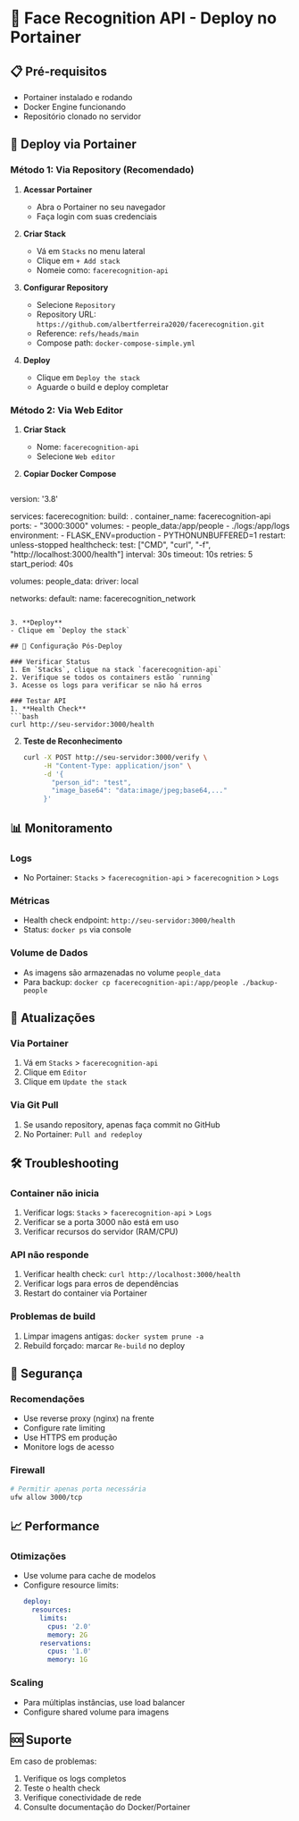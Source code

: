 # 🐳 Face Recognition API - Deploy no Portainer

## 📋 Pré-requisitos

- Portainer instalado e rodando
- Docker Engine funcionando
- Repositório clonado no servidor

## 🚀 Deploy via Portainer

### Método 1: Via Repository (Recomendado)

1. **Acessar Portainer**
   - Abra o Portainer no seu navegador
   - Faça login com suas credenciais

2. **Criar Stack**
   - Vá em `Stacks` no menu lateral
   - Clique em `+ Add stack`
   - Nomeie como: `facerecognition-api`

3. **Configurar Repository**
   - Selecione `Repository`
   - Repository URL: `https://github.com/albertferreira2020/facerecognition.git`
   - Reference: `refs/heads/main`
   - Compose path: `docker-compose-simple.yml`

4. **Deploy**
   - Clique em `Deploy the stack`
   - Aguarde o build e deploy completar

### Método 2: Via Web Editor

1. **Criar Stack**
   - Nome: `facerecognition-api`
   - Selecione `Web editor`

2. **Copiar Docker Compose**
   ```yaml
version: '3.8'

services:
  facerecognition:
    build: .
    container_name: facerecognition-api
    ports:
      - "3000:3000"
    volumes:
      - people_data:/app/people
      - ./logs:/app/logs
    environment:
      - FLASK_ENV=production
      - PYTHONUNBUFFERED=1
    restart: unless-stopped
    healthcheck:
      test: ["CMD", "curl", "-f", "http://localhost:3000/health"]
      interval: 30s
      timeout: 10s
      retries: 5
      start_period: 40s

volumes:
  people_data:
    driver: local

networks:
  default:
    name: facerecognition_network
   ```

3. **Deploy**
   - Clique em `Deploy the stack`

## 🔧 Configuração Pós-Deploy

### Verificar Status
1. Em `Stacks`, clique na stack `facerecognition-api`
2. Verifique se todos os containers estão `running`
3. Acesse os logs para verificar se não há erros

### Testar API
1. **Health Check**
   ```bash
   curl http://seu-servidor:3000/health
   ```

2. **Teste de Reconhecimento**
   ```bash
   curl -X POST http://seu-servidor:3000/verify \
        -H "Content-Type: application/json" \
        -d '{
          "person_id": "test",
          "image_base64": "data:image/jpeg;base64,..."
        }'
   ```

## 📊 Monitoramento

### Logs
- No Portainer: `Stacks` > `facerecognition-api` > `facerecognition` > `Logs`

### Métricas
- Health check endpoint: `http://seu-servidor:3000/health`
- Status: `docker ps` via console

### Volume de Dados
- As imagens são armazenadas no volume `people_data`
- Para backup: `docker cp facerecognition-api:/app/people ./backup-people`

## 🔄 Atualizações

### Via Portainer
1. Vá em `Stacks` > `facerecognition-api`
2. Clique em `Editor`
3. Clique em `Update the stack`

### Via Git Pull
1. Se usando repository, apenas faça commit no GitHub
2. No Portainer: `Pull and redeploy`

## 🛠️ Troubleshooting

### Container não inicia
1. Verificar logs: `Stacks` > `facerecognition-api` > `Logs`
2. Verificar se a porta 3000 não está em uso
3. Verificar recursos do servidor (RAM/CPU)

### API não responde
1. Verificar health check: `curl http://localhost:3000/health`
2. Verificar logs para erros de dependências
3. Restart do container via Portainer

### Problemas de build
1. Limpar imagens antigas: `docker system prune -a`
2. Rebuild forçado: marcar `Re-build` no deploy

## 🔐 Segurança

### Recomendações
- Use reverse proxy (nginx) na frente
- Configure rate limiting
- Use HTTPS em produção
- Monitore logs de acesso

### Firewall
```bash
# Permitir apenas porta necessária
ufw allow 3000/tcp
```

## 📈 Performance

### Otimizações
- Use volume para cache de modelos
- Configure resource limits:
  ```yaml
  deploy:
    resources:
      limits:
        cpus: '2.0'
        memory: 2G
      reservations:
        cpus: '1.0'
        memory: 1G
  ```

### Scaling
- Para múltiplas instâncias, use load balancer
- Configure shared volume para imagens

## 🆘 Suporte

Em caso de problemas:
1. Verifique os logs completos
2. Teste o health check
3. Verifique conectividade de rede
4. Consulte documentação do Docker/Portainer
